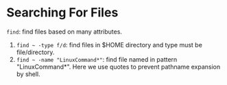 # Searching For Files

`find`: find files based on many attributes.
1. `find ~ -type f/d`: find files in $HOME directory and type must be file/directory.
1. `find ~ -name "LinuxCommand*"`: find file named in pattern "LinuxCommand*". Here we use quotes to prevent pathname 
expansion by shell.
